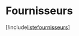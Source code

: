 # Fournisseurs

[!include[listefournisseurs](fournisseurs.listefournisseurs.autogen.md)]





















































































